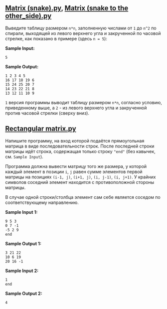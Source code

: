 ## [Matrix (snake).py](https://github.com/vasoltu/-Stepik/blob/main/Программирование%20на%20Python/Матрицы/Matrix%20(snake).py), [Matrix (snake to the other_side).py](https://github.com/vasoltu/-Stepik/blob/main/Программирование%20на%20Python/Матрицы/Matrix%20(snake%20to%20the%20other_side).py)
Выведите таблицу размером `n*n`, заполненную числами от `1` до `n^2` 
по спирали, выходящей из левого верхнего угла и закрученной по часовой стрелке, как показано в примере (здесь `n = 5`):

**Sample Input:**
```
5
```
**Sample Output:**
```
1 2 3 4 5
16 17 18 19 6
15 24 25 20 7
14 23 22 21 8
13 12 11 10 9
```
`1` версия программы выводит таблицу размером `n*n`, согласно условию, приведенному выше, 
а `2` - из левого верхнего угла и закрученной против часовой стрелки (сверху вниз).

## [Rectangular matrix.py](https://github.com/vasoltu/-Stepik/blob/main/Программирование%20на%20Python/Матрицы/Rectangular%20matrix.py)
Напишите программу, на вход которой подаётся прямоугольная матрица в виде последовательности строк. 
После последней строки матрицы идёт строка, содержащая только строку `"end"` (без кавычек, см. `Sample Input`).

Программа должна вывести матрицу того же размера, у которой каждый элемент в позиции `i`, `j` равен сумме элементов первой матрицы на позициях 
`(i-1, j)`, `(i+1, j)`, `(i, j-1)`, `(i, j+1)`. 
У крайних символов соседний элемент находится с противоположной стороны матрицы.

В случае одной строки/столбца элемент сам себе является соседом по соответствующему направлению.

**Sample Input 1:**
```
9 5 3
0 7 -1
-5 2 9
end
```
**Sample Output 1:**
```
3 21 22
10 6 19
20 16 -1
```
**Sample Input 2:**
```
1
end
```
**Sample Output 2:**
```
4
```
